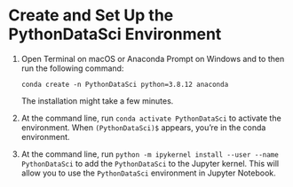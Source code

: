 # Create and Set Up the PythonDataSci Environment

1. Open Terminal on macOS or Anaconda Prompt on Windows and to then run the following command:

    `conda create -n PythonDataSci python=3.8.12 anaconda`

    The installation might take a few minutes.

2. At the command line, run `conda activate PythonDataSci` to activate the environment. When `(PythonDataSci)$` appears, you’re in the conda environment.

3. At the command line, run `python -m ipykernel install --user --name PythonDataSci` to add the `PythonDataSci` to the Jupyter kernel. This will allow you to use the `PythonDataSci` environment in Jupyter Notebook.

